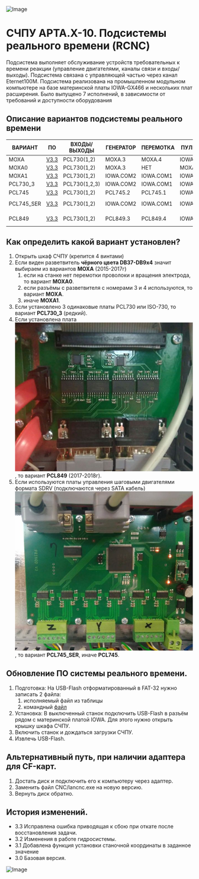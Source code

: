 ![Image](http://edm.ru/style/top.png)
# СЧПУ АРТА.X-10. Подсистемы реального времени (RCNC)

Подсистема выполняет обслуживание устройств требовательных к времени реакции (управление двигателями, каналы связи и входы/выходы). 
Подсистема связана с управляющей частью через канал Eternet100M.
Подсистема реализована на промышленном модульном компьютере на базе материнской платы IOWA-GX466 и нескольких плат расширения.
Было выпущено 7 исполнений, в зависимости от требований и доступности оборудования

## Описание вариантов подсистемы реального времени

| ВАРИАНТ    |   ПО                             | ВХОДЫ/ВЫХОДЫ      | ГЕНЕРАТОР  | ПЕРЕМОТКА | ПУЛЬТ ДУ. | SDRV        |
|------------|----------------------------------|-------------------|------------|-----------|-----------|-------------|
| MOXA       | [V3.3](RCNC/MOXA/lancnc.exe)          | PCL730(1,2)       | MOXA.3     | MOXA.4    | IOWA.COM3 | MOXA.1-2    |
| MOXA0      | [V3.3](RCNC/MOXA0/lancnc.exe)         | PCL730(1,2)       | MOXA.3     | НЕТ       | MOXA.4    | MOXA.1-2    |
| MOXA1      | [V3.3](RCNC/MOXA1/lancnc.exe)         | PCL730(1,2)       | IOWA.COM2  | IOWA.COM1 | IOWA.COM3 | MOXA.1-2    |
| PCL730_3   | [V3.3](RCNC/PCL730_3/lancnc.exe)      | PCL730(1,2,3)     | IOWA.COM2  | IOWA.COM1 | IOWA.COM3 | НЕТ         |
| PCL745     | [V3.3](RCNC/PCL745/lancnc.exe)        | PCL730(1,2)       | PCL745.2   | PCL745.1  | IOWA.COM3 | НЕТ         |
| PCL745_SER | [V3.3](RCNC/PCL745_SER/lancnc.exe)    | PCL730(1,2)       | IOWA.COM2  | IOWA.COM1 | IOWA.COM3 | PCL745.1-2  |
| PCL849     | [V3.3](RCNC/PCL849/lancnc.exe)        | PCL730(1,2)       | PCL849.3   | PCL849.4  | IOWA.COM3 | PCL849.1-2  |

## Как определить какой вариант установлен?
1. Открыть шкаф СЧПУ (крепится 4 винтами)
2. Если виден разветвитель **чёрного цвета DB37-DB9x4** значит выбираем из вариантов **MOXA** (2015-2017г)
	1. если на станке нет перемотки проволоки и вращения электрода, то вариант **MOXA0**.
	2. если разъёмы с разветвителя с номерами 3 и 4 используются, то вариант **MOXA**.
	3. иначе **MOXA1**.
3. Если установлено 3 одинаковые платы PCL730 или ISO-730, то вариант **PCL730_3** (редкий).
4. Если установлена плата ![Image](IMG/PCL849ad.jpg), то вариант **PCL849** (2017-2018г).
5. Если используются платы управления шаговыми двигателями формата SDRV (подключаются через SATA кабель) ![Image](IMG/SDRV.jpg), 
   то вариант **PCL745_SER**, иначе **PCL745**.

## Обновление ПО системы реального времени.
1. Подготовка: На USB-Flash отформатированный в FAT-32 нужно записать 2 файла:
	1. исполняемый файл из таблицы
	2. командный [файл](CMD/update.bat)
2. Установка: В выключенный станок подключить USB-Flash в разъём рядом с материнской платой IOWA. Для этого нужно открыть 
   крышку шкафа СЧПУ.
3. Включить станок и дождаться загрузки СЧПУ.
4. Извлечь USB-Flash.

## Альтернативный путь, при наличии адаптера для CF-карт.
1. Достать диск и подключить его к компьютеру через адаптер.
2. Заменить файл CNC/lancnc.exe на новую версию.
3. Вернуть диск обратно.

## История изменений.
* 3.3 Исправлена ошибка приводящая к сбою при откате после восстановления задачи.
* 3.2 Изменения в работе гидросистемы.
* 3.1 Добавлена функция установки станочной координаты в заданное значение
* 3.0 Базовая версия.

![Image](http://edm.ru/style/bottom.png)

